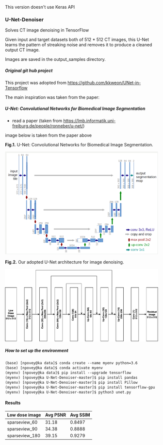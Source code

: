 This version doesn't use Keras API
### U-Net-Denoiser
Solves CT image denoising in TensorFlow

Given input and target datasets both of 512 * 512 CT images, this U-Net learns the pattern of streaking noise and removes it to produce a cleaned output CT image.

Images are saved in the output_samples directory.

##### Original git hub project

This project was adopted from https://github.com/kkweon/UNet-in-Tensorflow

The main inspiration was taken from the paper: 

##### U-Net: Convolutional Networks for Biomedical Image Segmentation

- read a paper (taken from <https://lmb.informatik.uni-freiburg.de/people/ronneber/u-net/>)



image below is taken from the paper above

**Fig.1.**  U-Net: Convolutional Networks for Biomedical Image Segmentation.



![UNET](/diagrams/UNET.png)



**Fig.2.** Our adopted U-Net architecture for image denoising. 



![unet.io](/diagrams/unet.io.png)



##### How to set up the environment

```{python}
(base) [npovey@ka data]$ conda create --name myenv python=3.6
(base) [npovey@ka data]$ conda activate myenv
(myenv) [npovey@ka data]$ pip install --upgrade tensorflow
(myenv) [npovey@ka U-Net-Denoiser-master]$ pip install pandas
(myenv) [npovey@ka U-Net-Denoiser-master]$ pip install Pillow
(myenv) [npovey@ka U-Net-Denoiser-master]$ pip install tensorflow-gpu
(myenv) [npovey@ka U-Net-Denoiser-master]$ python3 unet.py

```



#### Results

| Low dose image | Avg PSNR | Avg SSIM |
| -------------- | -------- | -------- |
| sparseview_60  | 31.18    | 0.8497   |
| sparseview_90  | 34.38    | 0.8888   |
| sparseview_180 | 39.15    | 0.9279   |

##### 
